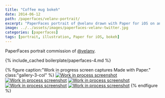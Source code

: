 ```yaml
---
title: "Coffee mug bokeh"
date: 2014-06-12
path: /paperfaces/velanv-portrait/
excerpt: "PaperFaces portrait of @velanv drawn with Paper for iOS on an iPad."
image: ../../assets/images/paperfaces-velanv-twitter.jpg
categories: [paperfaces]
tags: [portrait, illustration, Paper for iOS, bokeh]
---
```


PaperFaces portrait commission of [@velanv](https://twitter.com/velanv).

{% include_cached boilerplate/paperfaces-4.md %}

{% figure caption:"Work in progress screen captures Made with Paper." class:"gallery-3-col" %}
[![Work in process screenshot](../../assets/images/paperfaces-velanv-process-1-600.jpg)](../../assets/images/paperfaces-velanv-process-1-lg.jpg) [![Work in process screenshot](../../assets/images/paperfaces-velanv-process-2-600.jpg)](../../assets/images/paperfaces-velanv-process-2-lg.jpg) [![Work in process screenshot](../../assets/images/paperfaces-velanv-process-3-600.jpg)](../../assets/images/paperfaces-velanv-process-3-lg.jpg) [![Work in process screenshot](../../assets/images/paperfaces-velanv-process-4-600.jpg)](../../assets/images/paperfaces-velanv-process-4-lg.jpg) [![Work in process screenshot](../../assets/images/paperfaces-velanv-process-4-600.jpg)](../../assets/images/paperfaces-velanv-process-4-lg.jpg)
{% endfigure %}

